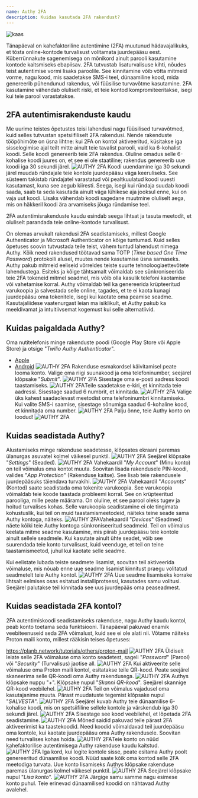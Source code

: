 ```yaml
---
name: Authy 2FA
description: Kuidas kasutada 2FA rakendust?
---
```

![kaas](assets/cover.webp)

Tänapäeval on kahefaktoriline autentimine (2FA) muutunud hädavajalikuks, et tõsta online-kontode turvalisust volitamata juurdepääsu eest. Küberrünnakute sagenemisega on mõnikord ainult parooli kasutamine kontode kaitsmiseks ebapiisav. 2FA tutvustab lisaturvalisuse kihti, nõudes teist autentimise vormi lisaks paroolile. See kinnitamine võib võtta mitmeid vorme, nagu kood, mis saadetakse SMS-i teel, dünaamiline kood, mida genereerib pühendunud rakendus, või füüsilise turvavõtme kasutamine. 2FA kasutamine vähendab oluliselt riski, et teie kontod kompromiteeritakse, isegi kui teie parool varastatakse.

## 2FA autentimisrakenduste kaudu

Me uurime teistes õpetustes teisi lahendusi nagu füüsilised turvavõtmed, kuid selles tutvustan spetsiifiliselt 2FA rakendusi. Nende rakenduste tööpõhimõte on üsna lihtne: kui 2FA on kontol aktiveeritud, küsitakse iga sisselogimise ajal teilt mitte ainult teie tavalist parooli, vaid ka 6-kohalist koodi. Selle koodi genereerib teie 2FA rakendus. Oluline omadus selle 6-kohalise koodi juures on, et see ei ole staatiline; rakendus genereerib uue koodi iga 30 sekundi järel.
![AUTHY 2FA](assets/notext/01.webp)
Koodi uuendamine iga 30 sekundi järel muudab ründajale teie kontole juurdepääsu väga keeruliseks. See süsteem takistab ründajatel varastatud või pealtkuulatud koodi uuesti kasutamast, kuna see aegub kiiresti. Seega, isegi kui ründaja suudab koodi saada, saab ta seda kasutada ainult väga lühikese aja jooksul enne, kui on vaja uut koodi. Lisaks vähendab koodi sagedane muutmine oluliselt aega, mis on häkkeril koodi ära arvamiseks jõuga ründamise teel.

2FA autentimisrakenduste kaudu esindab seega lihtsat ja tasuta meetodit, et oluliselt parandada teie online-kontode turvalisust.

On olemas arvukalt rakendusi 2FA seadistamiseks, millest Google Authenticator ja Microsoft Authenticator on kõige tuntumad. Kuid selles õpetuses soovin tutvustada teile teist, vähem tuntud lahendust nimega Authy. Kõik need rakendused töötavad sama TOTP (*Time based One Time Password*) protokolli alusel, muutes nende kasutamise üsna sarnaseks.
Authy pakub mitmeid eeliseid võrreldes teiste suurte tehnoloogiaettevõtete lahendustega. Esiteks ja kõige tähtsamalt võimaldab see sünkroniseerida teie 2FA tokeneid mitmel seadmel, mis võib olla kasulik telefoni kaotamise või vahetamise korral. Authy võimaldab teil ka genereerida krüpteeritud varukoopia ja salvestada selle online, tagades, et te ei kaota kunagi juurdepääsu oma tokenitele, isegi kui kaotate oma peamise seadme. Kasutajaliidese vaatenurgast leian ma isiklikult, et Authy pakub ka meeldivamat ja intuitiivsemat kogemust kui selle alternatiivid.

## Kuidas paigaldada Authy?

Oma nutitelefonis minge rakenduste poodi (Google Play Store või Apple Store) ja otsige "*Twilio Authy Authenticator*".

- [Apple](https://apps.apple.com/us/app/twilio-authy/id494168017)
- [Android](https://play.google.com/store/apps/details?id=com.authy.authy)
![AUTHY 2FA](assets/notext/02.webp)
Rakenduse esmakordsel käivitamisel peate looma konto. Valige oma riigi suunakood ja oma telefoninumber, seejärel klõpsake "*Submit*".
![AUTHY 2FA](assets/notext/03.webp)
Sisestage oma e-posti aadress koodi taastamiseks.
![AUTHY 2FA](assets/notext/04.webp)Teile saadetakse e-kiri, et kinnitada teie aadressi. Sisestage saadud 6 numbrit, et kinnitada.
![AUTHY 2FA](assets/notext/05.webp)
Valige üks kahest saadaolevast meetodist oma telefoninumbri kinnitamiseks. Kui valite SMS-i saamise, sisestage sõnumiga saadud 6-kohaline kood, et kinnitada oma number.
![AUTHY 2FA](assets/notext/06.webp)
Palju õnne, teie Authy konto on loodud!
![AUTHY 2FA](assets/notext/07.webp)
## Kuidas seadistada Authy?

Alustamiseks minge rakenduse seadetesse, klõpsates ekraani paremas ülanurgas asuvatel kolmel väikesel punktil.
![AUTHY 2FA](assets/notext/08.webp)
Seejärel klõpsake "*Settings*" (Seaded).
![AUTHY 2FA](assets/notext/09.webp)
Vahekaardil "*My Account*" (Minu konto) on teil võimalus oma kontot muuta. Soovitan lisada rakendusele PIN-koodi, valides "*App Protection*" (Rakenduse kaitse). See lisab teie rakendusele juurdepääsuks täiendava turvakihi.
![AUTHY 2FA](assets/notext/10.webp)
Vahekaardil "*Accounts*" (Kontod) saate seadistada oma tokenite varukoopia. See varukoopia võimaldab teie koode taastada probleemi korral. See on krüpteeritud parooliga, mille peate määrama. On oluline, et see parool oleks tugev ja hoitud turvalises kohas. Selle varukoopia seadistamine ei ole tingimata kohustuslik, kui teil on muid taastamismeetodeid, näiteks teine seade sama Authy kontoga, näiteks.
![AUTHY 2FA](assets/notext/11.webp)Vahekaardil "*Devices*" (Seadmed) näete kõiki teie Authy kontoga sünkroniseeritud seadmeid. Teil on võimalus keelata mitme seadme kasutamine, mis piirab juurdepääsu teie kontole ainult sellele seadmele. Kui kasutate ainult ühte seadet, võib see suurendada teie konto turvalisust, kuid veenduge, et teil on teine taastamismeetod, juhul kui kaotate selle seadme.

Kui eelistate lubada teiste seadmete lisamist, soovitan teil aktiveerida võimaluse, mis nõuab enne uue seadme lisamist kinnitust praegu volitatud seadmetelt teie Authy kontol.
![AUTHY 2FA](assets/notext/12.webp)
Uue seadme lisamiseks korrake lihtsalt eelmises osas esitatud installiprotsessi, kasutades samu volitusi. Seejärel palutakse teil kinnitada see uus juurdepääs oma peaseadmest.

## Kuidas seadistada 2FA kontol?

2FA autentimiskoodi seadistamiseks rakenduse, nagu Authy kaudu kontol, peab konto toetama seda funktsiooni. Tänapäeval pakuvad enamik veebiteenuseid seda 2FA võimalust, kuid see ei ole alati nii. Võtame näiteks Proton maili konto, millest rääkisin teises õpetuses:

https://planb.network/tutorials/others/proton-mail
![AUTHY 2FA](assets/notext/13.webp)
Üldiselt leiate selle 2FA võimaluse oma konto seadetest, sageli "*Password*" (Parool) või "*Security*" (Turvalisus) jaotise all.
![AUTHY 2FA](assets/notext/14.webp)
Kui aktiveerite selle võimaluse oma Proton maili kontol, esitatakse teile QR-kood. Peate seejärel skaneerima selle QR-koodi oma Authy rakendusega.
![AUTHY 2FA](assets/notext/15.webp)
Authys klõpsake nuppu "*+*".
Klõpsake nupul "*Skanni QR-kood*". Seejärel skannige QR-kood veebilehel. ![AUTHY 2FA](assets/notext/17.webp)
Teil on võimalus vajadusel oma kasutajanime muuta. Pärast muudatuste tegemist klõpsake nupul "*SALVESTA*".
![AUTHY 2FA](assets/notext/18.webp)
Seejärel kuvab Authy teie dünaamilise 6-kohalise koodi, mis on spetsiifiline sellele kontole ja värskendub iga 30 sekundi järel.
![AUTHY 2FA](assets/notext/19.webp)
Sisestage see kood veebilehel, et lõpetada 2FA seadistamine.
![AUTHY 2FA](assets/notext/20.webp)
Mõned saidid pakuvad teile pärast 2FA aktiveerimist ka taastekoodid. Need koodid võimaldavad teil juurdepääsu oma kontole, kui kaotate juurdepääsu oma Authy rakendusele. Soovitan need turvalises kohas hoida.
![AUTHY 2FA](assets/notext/21.webp)Teie konto on nüüd kahefaktorilise autentimisega Authy rakenduse kaudu kaitstud.
![AUTHY 2FA](assets/notext/22.webp)
Iga kord, kui logite kontole sisse, peate esitama Authy poolt genereeritud dünaamilise koodi. Nüüd saate kõik oma kontod selle 2FA meetodiga turvata. Uue konto lisamiseks Authys klõpsake rakenduse paremas ülanurgas kolmel väikesel punktil.
![AUTHY 2FA](assets/notext/23.webp)
Seejärel klõpsake nupul "*Lisa konto*".
![AUTHY 2FA](assets/notext/24.webp)
Järgige samu samme nagu esimese konto puhul. Teie erinevad dünaamilised koodid on nähtavad Authy avalehel.